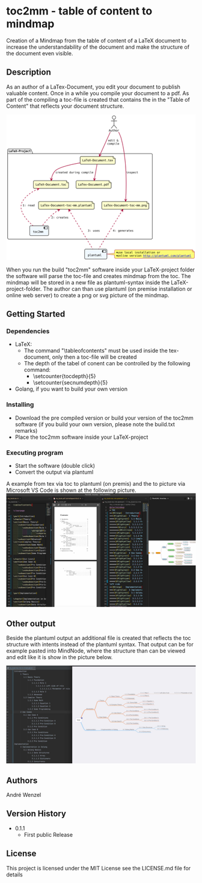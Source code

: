 # toc2mm - table of content to mindmap

Creation of a Mindmap from the table of content of a LaTeX document to increase the understandability of the document and make the structure of the document even visible.

## Description

As an author of a LaTex-Document, you edit your document to publish valuable content. Once in a while you compile your document to a pdf. As part of the compiling a toc-file is created that contains the in the "Table of Content" that reflects your document structure. 

![workflow](pic/workflow.png)

When you run the build "toc2mm" software inside your LaTeX-project folder the software will parse the toc-file and creates mindmap from the toc. The mindmap will be stored in a new file as plantuml-syntax inside the LaTeX-project-folder. The author can than use plantuml (on premise installation or online web server) to create a png or svg picture of the mindmap. 

## Getting Started

### Dependencies

* LaTeX:
  * The command "\tableofcontents" must be used inside the tex-document, only then a toc-file will be created
  * The depth of the tabel of conent can be controlled by the following command:
    * \setcounter{tocdepth}{5} 
    * \setcounter{secnumdepth}{5}
* Golang, if you want to build your own version

### Installing

* Download the pre compiled version or build your version of the toc2mm software (if you build your own version, please note the build.txt remarks)
* Place the toc2mm software inside your LaTeX-project

### Executing program

* Start the software (double click)
* Convert the output via plantuml

A example from tex via toc to plantuml (on premis) and the to picture via Microsoft VS Code is shown at the following picture. 
![workflow concept](pic/toc2mm_concept.jpg)

## Other output
Beside the plantuml output an additional file is created that reflects the toc structure with intents instead of the plantuml syntax. That output can be for example pasted into MindNode, where the structure than can be viewed and edit like it is show in the picture below.

![mindnodeexpport](pic/mindnodeexport.jpg)


## Authors

André Wenzel

## Version History

* 0.1.1
    * First public Release

## License

This project is licensed under the  MIT License see the LICENSE.md file for details
